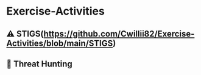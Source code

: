 # <a>Exercise-Activities</a>
## ⚠️ STIGS(https://github.com/Cwillii82/Exercise-Activities/blob/main/STIGS)
## 🚨 Threat Hunting

